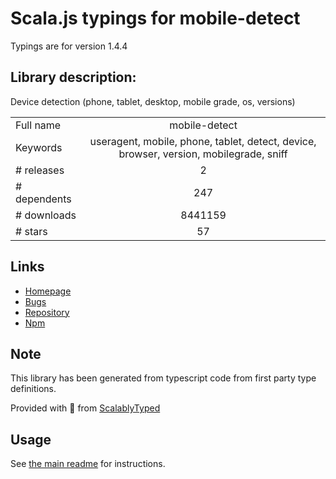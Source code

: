
# Scala.js typings for mobile-detect

Typings are for version 1.4.4

## Library description:
Device detection (phone, tablet, desktop, mobile grade, os, versions)

|                    |                 |
| ------------------ | :-------------: |
| Full name          | mobile-detect |
| Keywords           | useragent, mobile, phone, tablet, detect, device, browser, version, mobilegrade, sniff |
| # releases         | 2 |
| # dependents       | 247 |
| # downloads        | 8441159 |
| # stars            | 57 |

## Links
- [Homepage](https://hgoebl.github.io/mobile-detect.js/)
- [Bugs](https://github.com/hgoebl/mobile-detect.js/issues)
- [Repository](https://github.com/hgoebl/mobile-detect.js)
- [Npm](https://www.npmjs.com/package/mobile-detect)
    


## Note
This library has been generated from typescript code from first party type definitions.

Provided with :purple_heart: from [ScalablyTyped](https://github.com/oyvindberg/ScalablyTyped)

## Usage
See [the main readme](../../readme.md) for instructions.


